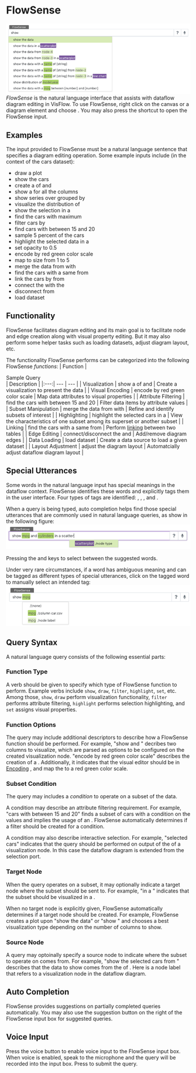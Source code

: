 # FlowSense

![flowsense](./flowsense.png)
_FlowSense_ is the natural language interface that assists with dataflow diagram editing in VisFlow.
To use FlowSense, right click on the canvas or a diagram element and choose <ui-button text="FlowSense"/>.
You may also press the shortcut <shortcut-key :keys="['shift', 'S']"/> to open the FlowSense input.

## Examples
The input provided to FlowSense must be a natural language sentence that specifies a diagram editing operation.
Some example inputs include (in the context of the cars dataset):
- draw a plot
- show the cars
- create a <fs-tag type="node-type" text="scatterplot"/> of <fs-tag type="column" text="mpg"/> and <fs-tag type="column" text="cylinders"/>
- show a <fs-tag type="node-type" text="parallel coordinates"/> for all the columns
- show <fs-tag type="column" text="GDP(Billion US$)"/> series over <fs-tag type="column" text="year"/> grouped by <fs-tag type="column" text="Country Code"/>
- visualize the distribution of <fs-tag type="column" text="mpg"/>
- show the selection in a <fs-tag type="node-type" text="scatterplot"/>
- find the cars with maximum <fs-tag type="column" text="mpg"/>
- filter cars by <fs-tag type="column" text="mpg"/>
- find cars with <fs-tag type="column" text="mpg"/> between 15 and 20
- sample 5 percent of the cars
- highlight the selected data in a <fs-tag type="node-type" text="histogram"/>
- set opacity to 0.5
- encode <fs-tag type="column" text="mpg"/> by red green color scale
- map <fs-tag type="column" text="horsepower"/> to size from 1 to 5
- merge the data from <fs-tag type="node-label" text="node-1"/> with <fs-tag type="node-label" text="node-2"/>
- find the cars with a same <fs-tag type="column" text="name"/> from <fs-tag type="node-label" text="node-1"/>
- link the cars by <fs-tag type="column" text="name"/> from <fs-tag type="node-label" text="node-1"/>
- connect the <fs-tag type="node-type" text="scatterplot"/> with the <fs-tag type="node-type" text="table"/>
- disconnect <fs-tag type="node-label" text="node-1"/> from <fs-tag type="node-label" text="node-2"/>
- load <fs-tag type="dataset" text="car"/> dataset

## Functionality
FlowSense facilitates diagram editing and its main goal is to facilitate node and edge creation along with visual property editing.
But it may also perform some helper tasks such as loading datasets, adjust diagram layout, etc.

The functionality FlowSense performs can be categorized into the following FlowSense _functions_:
| Function | <div class="table-spacer lg">Sample Query</div> | Description |
|:---:| --- | --- |
| Visualization | show a <fs-tag type="node-type" text="scatterplot"/> of <fs-tag type="column" text="mpg"/> and <fs-tag type="column" text="horsepower"/> | Create a visualization to present the data |
| Visual Encoding | encode <fs-tag type="column" text="mpg"/> by red green color scale | Map data attributes to visual properties |
| Attribute Filtering | find the cars with <fs-tag type="column" text="mpg"/> between 15 and 20 | Filter data items by attribute values |
| Subset Manipulation | merge the data from <fs-tag type="node-label" text="node-1"/> with <fs-tag type="node-label" text="node-2"/> | Refine and identify subsets of interest |
| Highlighting | highlight the selected cars in a <fs-tag type="node-type" text="histogram"/> | View the characteristics of one subset among its superset or another subset |
| Linking | find the cars with a same <fs-tag type="column" text="name"/> from <fs-tag type="node-label" text="node-1"/> | Perform [linking](/dataflow/linking.md) between two tables |
| Edge Editing | connect/disconnect the <fs-tag type="node-type" text="scatterplot"/> and <fs-tag type="node-label" text="node-2"/> | Add/remove diagram edges |
| Data Loading | load <fs-tag type="dataset" text="car"/> dataset | Create a data source to load a given dataset |
| Layout Adjustment | adjust the diagram layout | Automatcially adjust dataflow diagram layout |

## Special Utterances
Some words in the natural language input has special meanings in the dataflow context.
FlowSense identifies these words and explicitly tags them in the user interface.
Four types of tags are identified:
<fs-tag type="column" text="data column"/>,
<fs-tag type="node-type" text="node type"/>,
<fs-tag type="node-label" text="node label"/>,
and <fs-tag type="dataset" text="dataset"/>.

When a query is being typed, auto completion helps find those special utterances that are commonly used in natural language queries, as show in the following figure:
![flowsense input](./flowsense-input.png)

Pressing the <shortcut-key :keys="['up']"/><shortcut-key :keys="['down']"/> and <shortcut-key :keys="['tab']"/> keys to select between the suggested words.

Under very rare circumstances, if a word has ambiguous meaning and can be tagged as different types of special utterances, click on the tagged word to manually select an intended tag:
![flowsense input](./flowsense-disambiguation.png)


## Query Syntax
A natural language query consists of the following essential parts:

### Function Type
A verb should be given to specify which type of FlowSense function to perform.
Example verbs include `show`, `draw`, `filter`, `highlight`, `set`, etc.
Among those, `show`, `draw` perform visualization functionality,
`filter` performs attribute filtering,
`highlight` performs selection highlighting,
and `set` assigns visual properties.

### Function Options
The query may include additional descriptors to describe how a FlowSense function should be performed.
For example, "show <fs-tag type="column" text="mpg"/> and <fs-tag type="column" text="cylinders"/>" decribes two columns to visualize, which are parsed as options to be configured on the created visualization node.
"encode <fs-tag type="column" text="mpg"/> by red green color scale" describes the creation of a <node-type type="visual-editor"/>.
Additionally, it indicates that the visual editor should be in [Encoding](/node/visual-editor.html#encoding) <ui-prop node-type="visual-editor" prop="mode"/>, and map the <fs-tag type="column" text="mpg"/> <ui-prop node-type="visual-editor" prop="column"/> to a red green color scale.

### Subset Condition
The query may includes a _condition_ to operate on a subset of the data.

A condition may describe an attribute filtering requirement.
For example, "cars with <fs-tag type="column" text="mpg"/> between 15 and 20" finds a subset of cars with a condition on the <fs-tag type="column" text="mpg"/> values and implies the usage of an <node-type type="attribute-filter"/>.
FlowSense automatically determines if a filter should be created for a condition.

A condition may also describe interactive selection.
For example, "selected cars" indicates that the query should be performed on output of the <port-type type="selection"/> of a visualization node.
In this case the dataflow diagram is extended from the selection port.

### Target Node
When the query operates on a subset, it may optionally indicate a target node where the subset should be sent to.
For example, "in a <fs-tag type="node-type" text="scatterplot"/>" indicates that the subset should be visualized in a <node-type type="scatterplot"/>.

When no target node is explicitly given, FlowSense automatically determines if a target node should be created.
For example, FlowSense creates a plot upon "show the data" or "show <fs-tag type="column" text="mpg"/>" and chooses a best visualization type depending on the number of columns to show.

### Source Node
A query may optoinally specify a source node to indicate where the subset to operate on comes from.
For example, "show the selected cars from <fs-tag type="node-label" text="plot-1"/>" describes that the data to show comes from the <port-type type="selection"/> of <fs-tag type="node-label" text="plot-1"/>.
Here <fs-tag type="node-label" text="plot-1"/> is a node label that refers to a visualization node in the dataflow diagram.

## Auto Completion
FlowSense provides suggestions on partially completed queries automatically.
You may also use the suggestion button <ui-button icon-classes="fas fa-question" text=""/> on the right of the FlowSense input box for suggested queries.

## Voice Input
Press the voice button <ui-button icon-classes="fas fa-microphone" text=""/> to enable voice input to the FlowSense input box.
When voice is enabled, speak to the microphone and the query will be recorded into the input box.
Press <shortcut-key :keys="['enter']"/> to submit the query.
